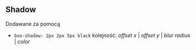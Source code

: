 ## Shadow
Dodawane za pomocą 
- `box-shadow: 2px 2px 5px black` kolejność: _offset x_ | _offset y_ | _blur radius_ | _color_